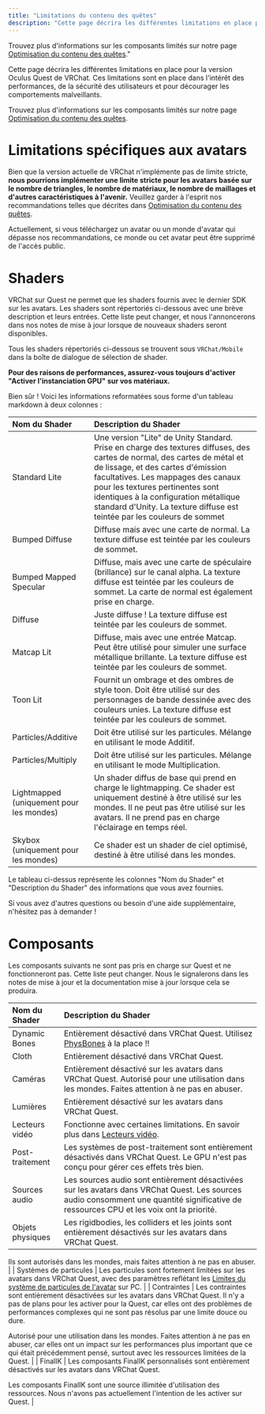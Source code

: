 ```yaml
---
title: "Limitations du contenu des quêtes"
description: "Cette page décrira les différentes limitations en place pour la version Oculus Quest de VRChat. Ces limitations sont en place dans l'intérêt des performances, de la sécurité des utilisateurs et pour décourager les comportements malveillants."
---
```


Trouvez plus d'informations sur les composants limités sur notre page [Optimisation du contenu des quêtes](/platforms/android/quest-content-optimization)."

Cette page décrira les différentes limitations en place pour la version Oculus Quest de VRChat. Ces limitations sont en place dans l'intérêt des performances, de la sécurité des utilisateurs et pour décourager les comportements malveillants.

Trouvez plus d'informations sur les composants limités sur notre page [Optimisation du contenu des quêtes](/platforms/android/quest-content-optimization).

# Limitations spécifiques aux avatars
Bien que la version actuelle de VRChat n'implémente pas de limite stricte, **nous pourrions implémenter une limite stricte pour les avatars basée sur le nombre de triangles, le nombre de matériaux, le nombre de maillages et d'autres caractéristiques à l'avenir.** Veuillez garder à l'esprit nos recommandations telles que décrites dans [Optimisation du contenu des quêtes](/platforms/android/quest-content-optimization).

Actuellement, si vous téléchargez un avatar ou un monde d'avatar qui dépasse nos recommandations, ce monde ou cet avatar peut être supprimé de l'accès public.

# Shaders
VRChat sur Quest ne permet que les shaders fournis avec le dernier SDK sur les avatars. Les shaders sont répertoriés ci-dessous avec une brève description et leurs entrées. Cette liste peut changer, et nous l'annoncerons dans nos notes de mise à jour lorsque de nouveaux shaders seront disponibles.

Tous les shaders répertoriés ci-dessous se trouvent sous `VRChat/Mobile` dans la boîte de dialogue de sélection de shader.

**Pour des raisons de performances, assurez-vous toujours d'activer "Activer l'instanciation GPU" sur vos matériaux.**

Bien sûr ! Voici les informations reformatées sous forme d'un tableau markdown à deux colonnes :

| Nom du Shader           | Description du Shader |
| :-- | :-- |
| Standard Lite           | Une version "Lite" de Unity Standard. Prise en charge des textures diffuses, des cartes de normal, des cartes de métal et de lissage, et des cartes d'émission facultatives. Les mappages des canaux pour les textures pertinentes sont identiques à la configuration métallique standard d'Unity. La texture diffuse est teintée par les couleurs de sommet |
| Bumped Diffuse          | Diffuse mais avec une carte de normal. La texture diffuse est teintée par les couleurs de sommet. |
| Bumped Mapped Specular  | Diffuse, mais avec une carte de spéculaire (brillance) sur le canal alpha. La texture diffuse est teintée par les couleurs de sommet. La carte de normal est également prise en charge. |
| Diffuse                 | Juste diffuse ! La texture diffuse est teintée par les couleurs de sommet. |
| Matcap Lit              | Diffuse, mais avec une entrée Matcap. Peut être utilisé pour simuler une surface métallique brillante. La texture diffuse est teintée par les couleurs de sommet. |
| Toon Lit                | Fournit un ombrage et des ombres de style toon. Doit être utilisé sur des personnages de bande dessinée avec des couleurs unies. La texture diffuse est teintée par les couleurs de sommet. |
| Particles/Additive      | Doit être utilisé sur les particules. Mélange en utilisant le mode Additif. |
| Particles/Multiply      | Doit être utilisé sur les particules. Mélange en utilisant le mode Multiplication. |
| Lightmapped (uniquement pour les mondes) | Un shader diffus de base qui prend en charge le lightmapping. Ce shader est uniquement destiné à être utilisé sur les mondes. Il ne peut pas être utilisé sur les avatars. Il ne prend pas en charge l'éclairage en temps réel. |
| Skybox (uniquement pour les mondes) | Ce shader est un shader de ciel optimisé, destiné à être utilisé dans les mondes. |

Le tableau ci-dessus représente les colonnes "Nom du Shader" et "Description du Shader" des informations que vous avez fournies.

Si vous avez d'autres questions ou besoin d'une aide supplémentaire, n'hésitez pas à demander !

# Composants

Les composants suivants ne sont pas pris en charge sur Quest et ne fonctionneront pas. Cette liste peut changer. Nous le signalerons dans les notes de mise à jour et la documentation mise à jour lorsque cela se produira.

| Nom du Shader           | Description du Shader |
| :-- | :-- |
| Dynamic Bones           | Entièrement désactivé dans VRChat Quest. Utilisez [PhysBones](/avatars/avatar-dynamics/physbones) à la place !! |
| Cloth                   | Entièrement désactivé dans VRChat Quest. |
| Caméras                 | Entièrement désactivé sur les avatars dans VRChat Quest. Autorisé pour une utilisation dans les mondes. Faites attention à ne pas en abuser. |
| Lumières                | Entièrement désactivé sur les avatars dans VRChat Quest. |
| Lecteurs vidéo          | Fonctionne avec certaines limitations. En savoir plus dans [Lecteurs vidéo](/worlds/udon/video-players). |
| Post-traitement         | Les systèmes de post-traitement sont entièrement désactivés dans VRChat Quest. Le GPU n'est pas conçu pour gérer ces effets très bien. |
| Sources audio           | Les sources audio sont entièrement désactivées sur les avatars dans VRChat Quest. Les sources audio consomment une quantité significative de ressources CPU et les voix ont la priorité. |
| Objets physiques        | Les rigidbodies, les colliders et les joints sont entièrement désactivés sur les avatars dans VRChat Quest. 

 Ils sont autorisés dans les mondes, mais faites attention à ne pas en abuser. |
| Systèmes de particules  | Les particules sont fortement limitées sur les avatars dans VRChat Quest, avec des paramètres reflétant les [Limites du système de particules de l'avatar](https://docs.vrchat.com/docs/avatar-particle-system-limits) sur PC. |
| Contraintes             | Les contraintes sont entièrement désactivées sur les avatars dans VRChat Quest. Il n'y a pas de plans pour les activer pour la Quest, car elles ont des problèmes de performances complexes qui ne sont pas résolus par une limite douce ou dure.

Autorisé pour une utilisation dans les mondes. Faites attention à ne pas en abuser, car elles ont un impact sur les performances plus important que ce qui était précédemment pensé, surtout avec les ressources limitées de la Quest. |
| FinalIK                 | Les composants FinalIK personnalisés sont entièrement désactivés sur les avatars dans VRChat Quest.

Les composants FinalIK sont une source illimitée d'utilisation des ressources. Nous n'avons pas actuellement l'intention de les activer sur Quest. |
